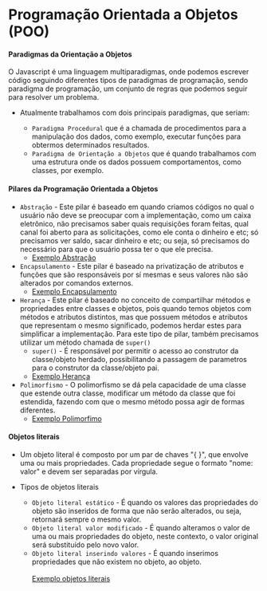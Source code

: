 # Programação Orientada a Objetos (POO)

#### Paradigmas da Orientação a Objetos

O Javascript é uma linguagem multiparadigmas, onde podemos escrever código seguindo diferentes tipos de paradigmas de programação, sendo paradigma de programação, um conjunto de regras que podemos seguir para resolver um problema.

- Atualmente trabalhamos com dois principais paradigmas, que seriam:

  - `Paradigma Procedural` que é a chamada de procedimentos para a manipulação dos dados, como exemplo, executar funções para obtermos determinados resultados.
  - `Paradigma de Orientação a Objetos` que é quando trabalhamos com uma estrutura onde os dados possuem comportamentos, como classes, por exemplo.

#### Pilares da Programação Orientada a Objetos

- `Abstração` - Este pilar é baseado em quando criamos códigos no qual o usuário não deve se preocupar com a implementação, como um caixa eletrônico, não precisamos saber quais requisições foram feitas, qual canal foi aberto para as solicitações, como ele conta o dinheiro e etc; só precisamos ver saldo, sacar dinheiro e etc; ou seja, só precisamos do necessário para que o usuário possa ter o que ele precisa.
  - [Exemplo Abstração](./abstracao.js)
- `Encapsulamento` - Este pilar é baseado na privatização de atributos e funções que são responsáveis por sí mesmas e seus valores não são alterados por comandos externos.
  - [Exemplo Encapsulamento](./encapsulamento.js)
- `Herança` - Este pilar é baseado no conceito de compartilhar métodos e propriedades entre classes e objetos, pois quando temos objetos com métodos e atributos distintos, mas que possuem métodos e atributos que representam o mesmo significado, podemos herdar estes para simplificar a implementação. Para este tipo de pilar, também precisamos utilizar um método chamada de `super()`
  - `super()` - É responsável por permitir o acesso ao construtor da classe/objeto herdado, possibilitando a passagem de parametros para o construtor da classe/objeto pai.
  - [Exemplo Herança](./heranca.js)
- `Polimorfismo` - O polimorfismo se dá pela capacidade de uma classe que estende outra classe, modificar um método da classe que foi estendida, fazendo com que o mesmo método possa agir de formas diferentes.
  - [Exemplo Polimorfimo](./polimorfismo.js)

#### Objetos literais

- Um objeto literal é composto por um par de chaves "{ }", que envolve uma ou mais propriedades. Cada propriedade segue o formato "nome: valor" e devem ser separadas por vírgula.

- Tipos de objetos literais
  - `Objeto literal estático` - É quando os valores das propriedades do objeto são inseridos de forma que não serão alterados, ou seja, retornará sempre o mesmo valor.
  - `Objeto literal valor modificado` - É quando alteramos o valor de uma ou mais propriedades do objeto, neste contexto, o valor original será substituído pelo novo valor.
  - `Objeto literal inserindo valores` - É quando inserimos propriedades que não existem no objeto, ao objeto.
    <br /><br />[Exemplo objetos literais](./objetos-literais.js)
